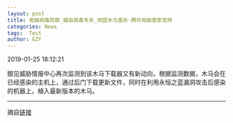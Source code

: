 ```yaml
---
layout: post
title: 电脑病毒防御_蠕虫病毒专杀_顽固木马查杀-腾讯电脑管家官网
categories: News
tags:  Test
author: GZY
---
```


2019-01-25 18:12:21

御见威胁情报中心再次监测到该木马下载器又有新动向，根据监测数据，木马会在已经感染的主机上，通过后门下载更新文件，同时在利用永恒之蓝漏洞攻击后感染的机器上，植入最新版本的木马。

*****

摘自[链接](https://guanjia.qq.com/news/n3/)